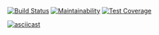 [![Build Status](https://travis-ci.org/Laserroy/project-lvl1-s458.svg?branch=master)](https://travis-ci.org/Laserroy/project-lvl1-s458)
[![Maintainability](https://api.codeclimate.com/v1/badges/9437b69c6598da48dc26/maintainability)](https://codeclimate.com/github/Laserroy/project-lvl1-s458/maintainability)
[![Test Coverage](https://api.codeclimate.com/v1/badges/9437b69c6598da48dc26/test_coverage)](https://codeclimate.com/github/Laserroy/project-lvl1-s458/test_coverage)



[![asciicast](https://asciinema.org/a/e4JfL20VZSAYp93ZhoWJ6JkSq.svg)](https://asciinema.org/a/e4JfL20VZSAYp93ZhoWJ6JkSq)
